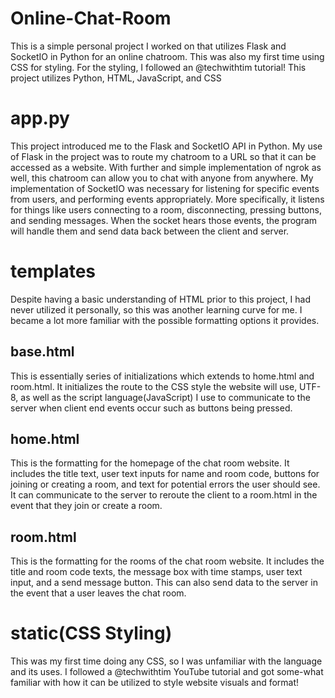 # Online-Chat-Room
This is a simple personal project I worked on that utilizes Flask and SocketIO in Python for an online chatroom. This was also my first time using CSS for styling. For the styling, I followed an @techwithtim tutorial! 
This project utilizes Python, HTML, JavaScript, and CSS

# app.py
This project introduced me to the Flask and SocketIO API in Python. 
My use of Flask in the project was to route my chatroom to a URL so that it can be accessed as a website. With further and simple implementation of ngrok as well, this chatroom can allow you to chat with anyone from anywhere.
My implementation of SocketIO was necessary for listening for specific events from users, and performing events appropriately. More specifically, it listens for things like users connecting to a room, disconnecting, pressing buttons, and sending messages. When the socket hears those events, the program will handle them and send data back between the client and server.

# templates
Despite having a basic understanding of HTML prior to this project, I had never utilized it personally, so this was another learning curve for me. I became a lot more familiar with the possible formatting options it provides.
  ## base.html
  This is essentially series of initializations which extends to home.html and room.html. It initializes the route to the CSS style the website will use, UTF-8, as well as the script language(JavaScript) I use to communicate to the server when client end events occur such as buttons being pressed.
  
  ## home.html
  This is the formatting for the homepage of the chat room website. It includes the title text, user text inputs for name and room code, buttons for joining or creating a room, and text for potential errors the user should see. 
  It can communicate to the server to reroute the client to a room.html in the event that they join or create a room.
  
  ## room.html
  This is the formatting for the rooms of the chat room website. It includes the title and room code texts, the message box with time stamps, user text input, and a send message button. 
  This can also send data to the server in the event that a user leaves the chat room. 

# static(CSS Styling)
This was my first time doing any CSS, so I was unfamiliar with the language and its uses. I followed a @techwithtim YouTube tutorial and got some-what familiar with how it can be utilized to style website visuals and format!
